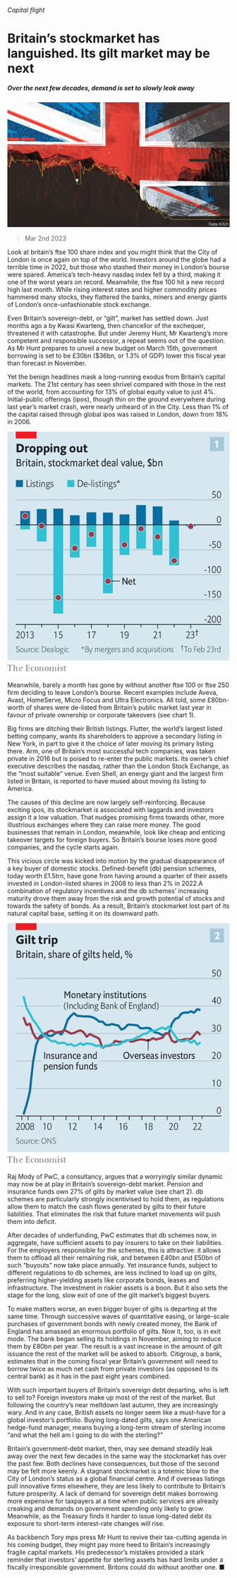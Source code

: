 ###### Capital flight

# Britain’s stockmarket has languished. Its gilt market may be next 

##### Over the next few decades, demand is set to slowly leak away 

![image](images/20230304_BRD001.jpg) 

> Mar 2nd 2023 

Look at britain’s ftse 100 share index and you might think that the City of London is once again on top of the world. Investors around the globe had a terrible time in 2022, but those who stashed their money in London’s bourse were spared. America’s tech-heavy nasdaq index fell by a third, making it one of the worst years on record. Meanwhile, the ftse 100 hit a new record high last month. While rising interest rates and higher commodity prices hammered many stocks, they flattered the banks, miners and energy giants of London’s once-unfashionable stock exchange.

Even Britain’s sovereign-debt, or “gilt”, market has settled down. Just months ago a by Kwasi Kwarteng, then chancellor of the exchequer, threatened it with catastrophe. But under Jeremy Hunt, Mr Kwarteng’s more competent and responsible successor, a repeat seems out of the question. As Mr Hunt prepares to unveil a new budget on March 15th, government borrowing is set to be £30bn ($36bn, or 1.3% of GDP) lower this fiscal year than forecast in November.

Yet the benign headlines mask a long-running exodus from Britain’s capital markets. The 21st century has seen  shrivel compared with those in the rest of the world, from accounting for 13% of global equity value to just 4%. Initial-public offerings (ipos), though thin on the ground everywhere during last year’s market crash, were nearly unheard of in the City. Less than 1% of the capital raised through global ipos was raised in London, down from 18% in 2006. 

![image](images/20230304_BRC121.png) 


Meanwhile, barely a month has gone by without another ftse 100 or ftse 250 firm deciding to leave London’s bourse. Recent examples include Aveva, Avast, HomeServe, Micro Focus and Ultra Electronics. All told, some £80bn-worth of shares were de-listed from Britain’s public market last year in favour of private ownership or corporate takeovers (see chart 1).

Big firms are ditching their British listings. Flutter, the world’s largest listed betting company, wants its shareholders to approve a secondary listing in New York, in part to give it the choice of later moving its primary listing there. Arm, one of Britain’s most successful tech companies, was taken private in 2016 but is poised to re-enter the public markets. Its owner’s chief executive describes the nasdaq, rather than the London Stock Exchange, as the “most suitable” venue. Even Shell, an energy giant and the largest firm listed in Britain, is reported to have mused about moving its listing to America.

The causes of this decline are now largely self-reinforcing. Because  exciting ipos, its stockmarket is associated with laggards and investors assign it a low valuation. That nudges promising firms towards other, more illustrious exchanges where they can raise more money. The good businesses that remain in London, meanwhile, look like cheap and enticing takeover targets for foreign buyers. So Britain’s bourse loses more good companies, and the cycle starts again.

This vicious circle was kicked into motion by the gradual disappearance of a key buyer of domestic stocks. Defined-benefit (db) pension schemes, today worth £1.5trn, have gone from having around a quarter of their assets invested in London-listed shares in 2008 to less than 2% in 2022.A combination of regulatory incentives and the db schemes’ increasing maturity drove them away from the risk and growth potential of stocks and towards the safety of bonds. As a result, Britain’s stockmarket lost part of its natural capital base, setting it on its downward path.

![image](images/20230304_BRC122.png) 


Raj Mody of PwC, a consultancy, argues that a worryingly similar dynamic may now be at play in Britain’s sovereign-debt market. Pension and insurance funds own 27% of gilts by market value (see chart 2). db schemes are particularly strongly incentivised to hold them, as regulations allow them to match the cash flows generated by gilts to their future liabilities. That eliminates the risk that future market movements will push them into deficit.

After decades of underfunding, PwC estimates that db schemes now, in aggregate, have sufficient assets to pay insurers to take on their liabilities. For the employers responsible for the schemes, this is attractive: it allows them to offload all their remaining risk, and between £40bn and £50bn of such “buyouts” now take place annually. Yet insurance funds, subject to different regulations to db schemes, are less inclined to load up on gilts, preferring higher-yielding assets like corporate bonds, leases and infrastructure. The investment in riskier assets is a boon. But it also sets the stage for the long, slow exit of one of the gilt market’s biggest buyers.

To make matters worse, an even bigger buyer of gilts is departing at the same time. Through successive waves of quantitative easing, or large-scale purchases of government bonds with newly created money, the Bank of England has amassed an enormous portfolio of gilts. Now it, too, is in exit mode. The bank began selling its holdings in November, aiming to reduce them by £80bn per year. The result is a vast increase in the amount of gilt issuance the rest of the market will be asked to absorb. Citigroup, a bank, estimates that in the coming fiscal year Britain’s government will need to borrow twice as much net cash from private investors (as opposed to its central bank) as it has in the past eight years combined.

With such important buyers of Britain’s sovereign debt departing, who is left to sell to? Foreign investors make up most of the rest of the market. But following the country’s near meltdown last autumn, they are increasingly wary. And in any case, British assets no longer seem like a must-have for a global investor’s portfolio. Buying long-dated gilts, says one American hedge-fund manager, means buying a long-term stream of sterling income “and what the hell am I going to do with the sterling?”

Britain’s government-debt market, then, may see demand steadily leak away over the next few decades in the same way the stockmarket has over the past few. Both declines have consequences, but those of the second may be felt more keenly. A stagnant stockmarket is a totemic blow to the City of London’s status as a global financial centre. And if overseas listings pull innovative firms elsewhere, they are less likely to contribute to Britain’s future prosperity. A lack of demand for sovereign debt makes borrowing more expensive for taxpayers at a time when public services are already creaking and demands on government spending only likely to grow. Meanwhile, as the Treasury finds it harder to issue long-dated debt its exposure to short-term interest-rate changes will rise.

As backbench Tory mps press Mr Hunt to revive their tax-cutting agenda in his coming budget, they might pay more heed to Britain’s increasingly fragile capital markets. His predecessor’s mistakes provided a stark reminder that investors’ appetite for sterling assets has hard limits under a fiscally irresponsible government. Britons could do without another one. ■



